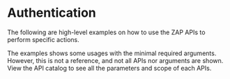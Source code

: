 <a name="examples"></a>Authentication
=========================================

The following are high-level examples on how to use the ZAP APIs to perform specific actions.

<aside class="notice">
The examples shows some usages with the minimal required arguments. However, this is not a reference, and not all APIs 
nor arguments are shown. View the API catalog to see all the parameters and scope of each APIs.
</aside>

